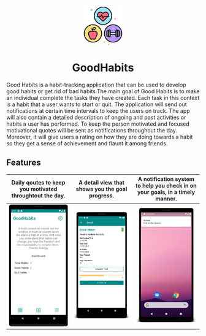 <p align="center">
  <img src="assets/logo.png">
</p>
<h1 align="center"> GoodHabits </h1>

Good Habits is a habit-tracking application that can be used to develop good habits or get rid of bad habits.The main goal of Good Habits is to make an individual complete the tasks they have created. Each task in this context is a habit that a user wants to start or quit. The application will send out notifications at certain time intervals to keep the users on track. The app will also contain a detailed description of ongoing and past activities or habits a user has performed. To keep the person motivated and focused motivational quotes will be sent as notifications throughout the day. Moreover, it will give users a rating on how they are doing towards a habit so they get a sense of achievement and flaunt it among friends.  

## Features  

Daily qoutes to keep you motivated throughtout the day. | A detail view that shows you the goal progress. | A notification system to help you check in on your goals, in a timely manner.
:--------------------------------------------------------------------------------:|:--------------------------------------------------------------------------------:|:--------------------------------------------------------------------------------:
![Motivational Quotes](assets/motivation.png)  |  ![Rating](assets/rating.png) | ![Notifications](assets/noti.png)
